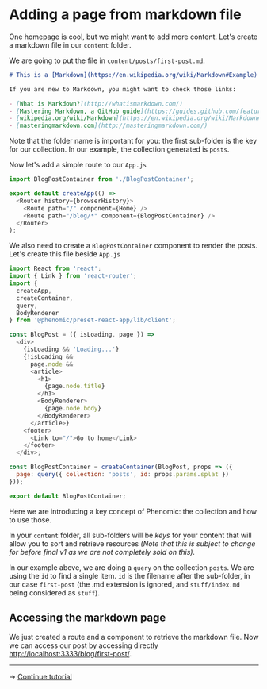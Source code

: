 # Adding a page from markdown file

One homepage is cool, but we might want to add more content.
Let's create a markdown file in our ``content`` folder.

We are going to put the file in ``content/posts/first-post.md``.

```md
# This is a [Markdown](https://en.wikipedia.org/wiki/Markdown#Example) file

If you are new to Markdown, you might want to check those links:

- [What is Markdown?](http://whatismarkdown.com/)
- [Mastering Markdown, a GitHub guide](https://guides.github.com/features/mastering-markdown/)
- [wikipedia.org/wiki/Markdown](https://en.wikipedia.org/wiki/Markdown#Example)
- [masteringmarkdown.com](http://masteringmarkdown.com/)
```

Note that the folder name is important for you: the first sub-folder is the key
for our collection.
In our example, the collection generated is ``posts``.

Now let's add a simple route to our ``App.js``

```js
import BlogPostContainer from './BlogPostContainer';

export default createApp(() =>
  <Router history={browserHistory}>
    <Route path="/" component={Home} />
    <Route path="/blog/*" component={BlogPostContainer} />
  </Router>
);
```

We also need to create a ``BlogPostContainer`` component to render the posts. Let's create this file beside `App.js`

```js
import React from 'react';
import { Link } from 'react-router';
import {
  createApp,
  createContainer,
  query,
  BodyRenderer
} from '@phenomic/preset-react-app/lib/client';

const BlogPost = ({ isLoading, page }) =>
  <div>
    {isLoading && 'Loading...'}
    {!isLoading &&
      page.node &&
      <article>
        <h1>
          {page.node.title}
        </h1>
        <BodyRenderer>
          {page.node.body}
        </BodyRenderer>
      </article>}
    <footer>
      <Link to="/">Go to home</Link>
    </footer>
  </div>;

const BlogPostContainer = createContainer(BlogPost, props => ({
  page: query({ collection: 'posts', id: props.params.splat })
}));

export default BlogPostContainer;
```

Here we are introducing a key concept of Phenomic: the collection and how to use
those.

In your ``content`` folder, all sub-folders will be _keys_ for your content that
will allow you to sort and retrieve resources
_(Note that this is subject to change for before final v1 as we are not
  completely sold on this)._

In our example above, we are doing a ``query`` on the collection ``posts``.
We are using the ``id`` to find a single item.
``id`` is the filename after the sub-folder, in our case ``first-post``
(the .md extension is ignored, and ``stuff/index.md`` being considered as ``stuff``).

## Accessing the markdown page

We just created a route and a component to retrieve the markdown file.
Now we can access our post by accessing directly [http://localhost:3333/blog/first-post/](http://localhost:3333/blog/first-post/).

---

→ [Continue tutorial](4.md)
